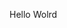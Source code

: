 Hello Wolrd









































































































































































































































































































































































































































































































































































































































































































































































































































































































































































































































































































































































































































































































































































































































































































































































































































































































